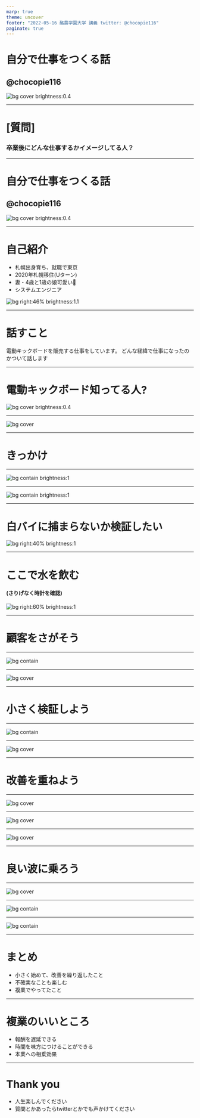 ```yaml
---
marp: true
theme: uncover
footer: "2022-05-16 酪農学園大学 講義 twitter: @chocopie116"
paginate: true
---
```


<!-- 
_color: white
-->

# 自分で仕事をつくる話

## @chocopie116

![bg cover brightness:0.4](./images/20220516rakunoudaigaku/zero10x.jpg)

---
# [質問]

### 卒業後にどんな仕事するかイメージしてる人？

---

<!-- 
_color: white
-->

# 自分で仕事をつくる話

## @chocopie116

![bg cover brightness:0.4](./images/20220516rakunoudaigaku/zero10x.jpg)

---

# 自己紹介

- 札幌出身育ち、就職で東京
- 2020年札幌移住(Uターン)
- 妻・4歳と1歳の娘可愛い🥰
- システムエンジニア

![bg right:46% brightness:1.1](https://pbs.twimg.com/profile_images/1086212408232706049/YMxbR42c_400x400.jpg)

---

# 話すこと
電動キックボードを販売する仕事をしています。
どんな経緯で仕事になったのかついて話します


---

<!-- 
_color: white
-->

# 電動キックボード知ってる人?

![bg cover brightness:0.4](./images/20220516rakunoudaigaku/zero10x.jpg)

---

![bg cover](./images/20220516rakunoudaigaku/zero10x.gif)

---

# きっかけ

---
![bg contain brightness:1](./images/20220516rakunoudaigaku/deai.png)


---
![bg contain brightness:1](./images/20220516rakunoudaigaku/first.png)

---

# 白バイに捕まらないか検証したい
![bg right:40% brightness:1](./images/20220516rakunoudaigaku/shirobai.png)

---

# ここで水を飲む

#### (さりげなく時計を確認)
![bg right:60% brightness:1](./images/20220516rakunoudaigaku/water.jpeg)

---
# 顧客をさがそう
---

![bg contain ](./images/20220516rakunoudaigaku/demoshoot.png)

---

![bg cover](./images/20220516rakunoudaigaku/demo.png)

---
# 小さく検証しよう

---

![bg contain](./images/20220516rakunoudaigaku/testrider.png)

---
![bg cover](./images/20220516rakunoudaigaku/testrider2.jpg)

---

# 改善を重ねよう

---

![bg cover](./images/20220516rakunoudaigaku/ship.jpg)

---
![bg cover](./images/20220516rakunoudaigaku/souko5.jpeg)

---
![bg cover](./images/20220516rakunoudaigaku/souko2.JPG)

---

# 良い波に乗ろう

---

![bg cover](./images/20220516rakunoudaigaku/parco.jpeg)

---

![bg contain](./images/20220516rakunoudaigaku/degawa.png)

---

![bg contain](./images/20220516rakunoudaigaku/television.png)

---

# まとめ
- 小さく始めて、改善を繰り返したこと
- 不確実なことも楽しむ
- 複業でやってたこと

---

# 複業のいいところ

- 報酬を遅延できる
- 時間を味方につけることができる
- 本業への相乗効果
---

# Thank you

- 人生楽しんでください
- 質問とかあったらtwitterとかでも声かけてください
